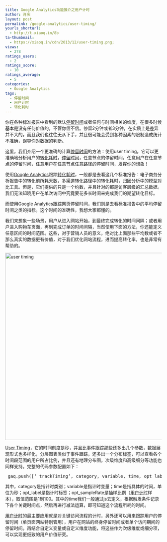 ```yaml
---
title: Google Analytics功能推介之用户计时
author: 肖庆
layout: post
permalink: /google-analytics/user-timing/
yourls_shorturl:
  - http://t.xiaoq.in/8b
ta-thumbnail:
  - https://xiaoq.in/cdn/2013/12/user-timing.png;
views:
  - 278
ratings_users:
  - 2
ratings_score:
  - 10
ratings_average:
  - 5
categories:
  - Google Analytics
tags:
  - 停留时间
  - 用户计时
  - 转化耗时
---
```

你在各种标准报告中看到的默认<span class='wp_keywordlink_affiliate'><a href="https://xiaoq.in/tag/%e5%81%9c%e7%95%99%e6%97%b6%e9%97%b4/" title="查看停留时间中的全部文章" target="_blank">停留时间</a></span>或者任何与时间相关的维度，在很多时候基本是没有任何价值的，不管你信不信。停留2分钟或者3分钟，在实质上是差异并不大的，而且我们也往往无从下手，并且很可能会受到各种因素的限制造成统计不准确，误导你对数据的判断。

这里，我们介绍一个更准确的计算<span class='wp_keywordlink_affiliate'><a href="https://xiaoq.in/tag/%e5%81%9c%e7%95%99%e6%97%b6%e9%97%b4/" title="查看停留时间中的全部文章" target="_blank">停留时间</a></span>的方法：使用user timing。它可以更准确地分析用户的<span class='wp_keywordlink_affiliate'><a href="https://xiaoq.in/tag/%e8%bd%ac%e5%8c%96%e8%80%97%e6%97%b6/" title="查看转化耗时中的全部文章" target="_blank">转化耗时</a></span>，<span class='wp_keywordlink_affiliate'><a href="https://xiaoq.in/tag/%e5%81%9c%e7%95%99%e6%97%b6%e9%97%b4/" title="查看停留时间中的全部文章" target="_blank">停留时间</a></span>，任意节点的停留时间，任意用户在任意节点的停留时间，任意用户在任意节点任意路径的停留时间，发挥你的想象！

使用<span class='wp_keywordlink'><a href="https://xiaoq.in/google-analytics/" title="Google Analytics" target="_blank">Google Analytics</a></span>跟踪<span class='wp_keywordlink_affiliate'><a href="https://xiaoq.in/tag/%e8%bd%ac%e5%8c%96%e8%80%97%e6%97%b6/" title="查看转化耗时中的全部文章" target="_blank">转化耗时</a></span>，一般都是去看这几个标准报告：电子商务分析报告中的转化前所耗天数，多渠道转化路径中的转化耗时，归因分析中的模型对比工具。但是，它们提供的只是一个约数，并且针对的都是访客层级的汇总数据。我们无法知晓用户在单次访问中究竟要花多长时间来完成我们的期望转化目标。

而使用Google Analytics跟踪网页停留时间，我们则是去看标准报告中的平均停留时间之类的指标。这个时间的准确性，我想大家都懂的。

我们来想象一些场景，用户从进入网站开始，到最终完成转化的时间间隔；或者用户进入购物车页面，再到完成订单的时间间隔，当然使用下面的方法，你还能定义任意区间的时间范围。这些，对于营销人员的意义，绝对比上面那些平均数或者不那么真实的数据更有价值，对于我们优化网站流程，进而提高转化率，也是非常有帮助的。

<img class="alignnone  wp-image-1499" style="line-height: 1.5em;" alt="user timing" src="https://xiaoq.in/cdn/2013/12/user-timing.png" width="600" />

<a title="User Timing" href="https://developers.google.com/analytics/devguides/collection/gajs/gaTrackingTiming" target="_blank">User Timing</a>，它的时间刻度是秒，并且比事件跟踪那些还多出几个参数，数据展现形式也多样化，分层图表类似于事件跟踪，还多出一个分布标签，可以查看各个时间段范围的用户所占比例，并且还有地理分布图，次级维度和高级细分等功能也同样支持。完整的代码参数配置如下：

<pre>_gaq.push([‘_trackTiming’, category, variable, time, opt_label, opt_sample]);</pre>

其中，category是指计时类别；variable是指计时变量；time是指具体的时间，单位为秒；opt\_label是指计时标签；opt\_sampleRate是抽样比例（<span class='wp_keywordlink_affiliate'><a href="https://xiaoq.in/tag/%e7%94%a8%e6%88%b7%e8%ae%a1%e6%97%b6/" title="查看用户计时中的全部文章" target="_blank">用户计时</a></span>样本），取值范围是1到100。其中的time我们一般通过js去定义，根据触发条件记录下各个关键时间点，然后再进行减法运算，即可知道这个流程所耗的时间。

<span class='wp_keywordlink_affiliate'><a href="https://xiaoq.in/tag/%e7%94%a8%e6%88%b7%e8%ae%a1%e6%97%b6/" title="查看用户计时中的全部文章" target="_blank">用户计时</a></span>的最主要应用就是对关键访问流程的计时，另外还可以用来跟踪用户的停留时间（单页面网站特别管用），用户在网站的终身停留时间或者单个访问期间的停留时间。再结合自定义变量或自定义维度功能，将这些作为次级维度或细分项，可以实现更细致的用户价值研究。